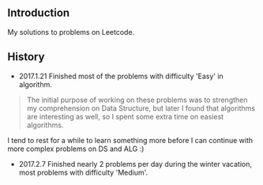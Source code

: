 ## Introduction

My solutions to problems on Leetcode.

## History

* 2017.1.21 Finished most of the problems with difficulty 'Easy' in algorithm.

> The initial purpose of working on these problems was to strengthen my comprehension on Data Structure, but later I found that algorithms are interesting as well, so I spent some extra time on easiest algorithms.

I tend to rest for a while to learn something more before I can continue with more complex problems on DS and ALG :)

* 2017.2.7 Finished nearly 2 problems per day during the winter vacation, most problems with difficulty 'Medium'. 
